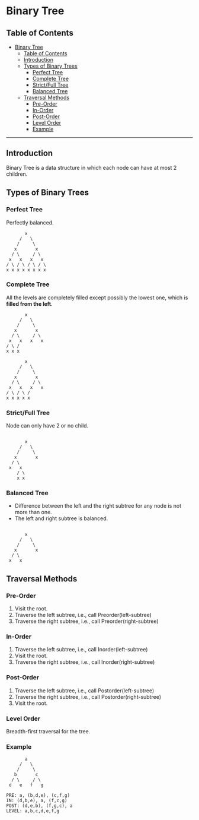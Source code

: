 # Binary Tree

## Table of Contents

- [Binary Tree](#binary-tree)
  - [Table of Contents](#table-of-contents)
  - [Introduction](#introduction)
  - [Types of Binary Trees](#types-of-binary-trees)
    - [Perfect Tree](#perfect-tree)
    - [Complete Tree](#complete-tree)
    - [Strict/Full Tree](#strictfull-tree)
    - [Balanced Tree](#balanced-tree)
  - [Traversal Methods](#traversal-methods)
    - [Pre-Order](#pre-order)
    - [In-Order](#in-order)
    - [Post-Order](#post-order)
    - [Level Order](#level-order)
    - [Example](#example)
  
---

## Introduction

Binary Tree is a data structure in which each node can have at most 2 children.



## Types of Binary Trees

### Perfect Tree

Perfectly balanced.

```text
       x
     /   \
    /     \
   x       x
  / \     / \
 x   x   x   x
/ \ / \ / \ / \
x x x x x x x x
```

### Complete Tree

All the levels are completely filled except possibly the lowest one, which is **filled from the left**.

```tree
       x
     /   \
    /     \
   x       x
  / \     / \
 x   x   x   x
/ \ /
x x x

       x
     /   \
    /     \
   x       x
  / \     / \
 x   x   x   x
/ \ / \ / 
x x x x x
```

### Strict/Full Tree

Node can only have 2 or no child.

```text

       x
     /   \
    /     \
   x       x
  / \ 
 x   x 
    / \
    x x 
```

### Balanced Tree

- Difference between the left and the right subtree for any node is not more than one.
- The left and right subtree is balanced.

```text

       x
     /   \
    /     \
   x       x
  / \ 
 x   x 
```

## Traversal Methods

### Pre-Order

   1. Visit the root.
   2. Traverse the left subtree, i.e., call Preorder(left-subtree)
   3. Traverse the right subtree, i.e., call Preorder(right-subtree)

### In-Order

   1. Traverse the left subtree, i.e., call Inorder(left-subtree)
   2. Visit the root.
   3. Traverse the right subtree, i.e., call Inorder(right-subtree)

### Post-Order

   1. Traverse the left subtree, i.e., call Postorder(left-subtree)
   2. Traverse the right subtree, i.e., call Postorder(right-subtree)
   3. Visit the root.

### Level Order

Breadth-first traversal for the tree.

### Example

```text
       a
     /   \
    /     \
   b       c
  / \     / \
 d   e   f   g

PRE: a, (b,d,e), (c,f,g)
IN: (d,b,e), a, (f,c,g)
POST: (d,e,b), (f,g,c), a
LEVEL: a,b,c,d,e,f,g
```
